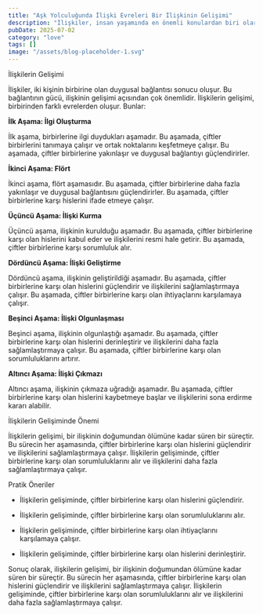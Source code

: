 ```yaml
---
title: "Aşk Yolculuğunda İlişki Evreleri Bir İlişkinin Gelişimi"
description: "İlişkiler, insan yaşamında en önemli konulardan biri olarak görülür. Birbirlerini seven çiftler, ilişkilerini geliştirmek ve sağlamlaştırmak için çeşitli evrelerden geçerler. İlişki evreleri, bir i..."
pubDate: 2025-07-02
category: "love"
tags: []
image: "/assets/blog-placeholder-1.svg"
---
```


İlişkilerin Gelişimi

İlişkiler, iki kişinin birbirine olan duygusal bağlantısı sonucu oluşur. Bu bağlantının gücü, ilişkinin gelişimi açısından çok önemlidir. İlişkilerin gelişimi, birbirinden farklı evrelerden oluşur. Bunlar:

**İlk Aşama: İlgi Oluşturma**

İlk aşama, birbirlerine ilgi duydukları aşamadır. Bu aşamada, çiftler birbirlerini tanımaya çalışır ve ortak noktalarını keşfetmeye çalışır. Bu aşamada, çiftler birbirlerine yakınlaşır ve duygusal bağlantıyı güçlendirirler.

**İkinci Aşama: Flört**

İkinci aşama, flört aşamasıdır. Bu aşamada, çiftler birbirlerine daha fazla yakınlaşır ve duygusal bağlantısını güçlendirirler. Bu aşamada, çiftler birbirlerine karşı hislerini ifade etmeye çalışır.

**Üçüncü Aşama: İlişki Kurma**

Üçüncü aşama, ilişkinin kurulduğu aşamadır. Bu aşamada, çiftler birbirlerine karşı olan hislerini kabul eder ve ilişkilerini resmi hale getirir. Bu aşamada, çiftler birbirlerine karşı sorumluluk alır.

**Dördüncü Aşama: İlişki Geliştirme**

Dördüncü aşama, ilişkinin geliştirildiği aşamadır. Bu aşamada, çiftler birbirlerine karşı olan hislerini güçlendirir ve ilişkilerini sağlamlaştırmaya çalışır. Bu aşamada, çiftler birbirlerine karşı olan ihtiyaçlarını karşılamaya çalışır.

**Beşinci Aşama: İlişki Olgunlaşması**

Beşinci aşama, ilişkinin olgunlaştığı aşamadır. Bu aşamada, çiftler birbirlerine karşı olan hislerini derinleştirir ve ilişkilerini daha fazla sağlamlaştırmaya çalışır. Bu aşamada, çiftler birbirlerine karşı olan sorumluluklarını artırır.

**Altıncı Aşama: İlişki Çıkmazı**

Altıncı aşama, ilişkinin çıkmaza uğradığı aşamadır. Bu aşamada, çiftler birbirlerine karşı olan hislerini kaybetmeye başlar ve ilişkilerini sona erdirme kararı alabilir.

İlişkilerin Gelişiminde Önemi

İlişkilerin gelişimi, bir ilişkinin doğumundan ölümüne kadar süren bir süreçtir. Bu sürecin her aşamasında, çiftler birbirlerine karşı olan hislerini güçlendirir ve ilişkilerini sağlamlaştırmaya çalışır. İlişkilerin gelişiminde, çiftler birbirlerine karşı olan sorumluluklarını alır ve ilişkilerini daha fazla sağlamlaştırmaya çalışır.

Pratik Öneriler

* İlişkilerin gelişiminde, çiftler birbirlerine karşı olan hislerini güçlendirir.

* İlişkilerin gelişiminde, çiftler birbirlerine karşı olan sorumluluklarını alır.

* İlişkilerin gelişiminde, çiftler birbirlerine karşı olan ihtiyaçlarını karşılamaya çalışır.

* İlişkilerin gelişiminde, çiftler birbirlerine karşı olan hislerini derinleştirir.

Sonuç olarak, ilişkilerin gelişimi, bir ilişkinin doğumundan ölümüne kadar süren bir süreçtir. Bu sürecin her aşamasında, çiftler birbirlerine karşı olan hislerini güçlendirir ve ilişkilerini sağlamlaştırmaya çalışır. İlişkilerin gelişiminde, çiftler birbirlerine karşı olan sorumluluklarını alır ve ilişkilerini daha fazla sağlamlaştırmaya çalışır.